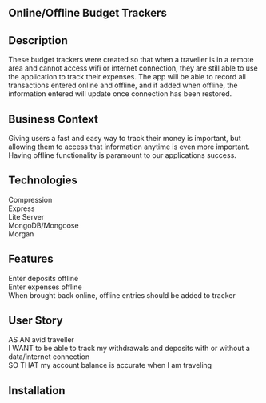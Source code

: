 ## Online/Offline Budget Trackers


## Description
These budget trackers were created so that when a traveller is in a remote area and cannot access wifi or internet connection, they are still able to use the application to track their expenses.  The app will be able to record all transactions entered online and offline, and if added when offline, the information entered will update once connection has been restored.


## Business Context
Giving users a fast and easy way to track their money is important, but allowing them to access that information anytime is even more important. Having offline functionality is paramount to our applications success.


## Technologies
Compression<br>
Express<br>
Lite Server<br>
MongoDB/Mongoose<br>
Morgan


## Features
Enter deposits offline<br>
Enter expenses offline<br>
When brought back online, offline entries should be added to tracker


## User Story
AS AN avid traveller<br>
I WANT to be able to track my withdrawals and deposits with or without a data/internet connection<br>
SO THAT my account balance is accurate when I am traveling


## Installation


